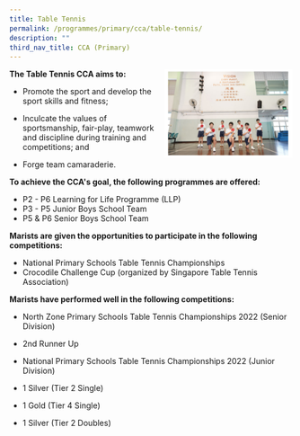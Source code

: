 ```yaml
---
title: Table Tennis
permalink: /programmes/primary/cca/table-tennis/
description: ""
third_nav_title: CCA (Primary)
---
```

<img align="right" src="/images/tabletennisinfo.jpg" style="width:45%">

**The Table Tennis CCA aims to:**&nbsp;

*   Promote the sport and develop the sport skills and fitness;
*   Inculcate the values of sportsmanship, fair-play, teamwork and discipline during training and competitions; and  
    
*   Forge team camaraderie.

  

**To achieve the CCA's goal, the following programmes are offered:**

*   P2 - P6 Learning for Life Programme (LLP)
*   P3 - P5 Junior Boys School Team
*   P5 &amp; P6 Senior Boys School Team

  

**Marists are given the opportunities to participate in the following competitions:**

*   National Primary Schools Table Tennis Championships
*   Crocodile Challenge Cup (organized by Singapore Table Tennis Association)

  

**Marists have performed well in the following competitions:**

*   North Zone Primary Schools Table Tennis Championships 2022 (Senior Division)

*   2nd Runner Up

*   National Primary Schools Table Tennis Championships 2022 (Junior Division)

*   1 Silver (Tier 2 Single)
*   1 Gold (Tier 4 Single)
*   1 Silver (Tier 2 Doubles)